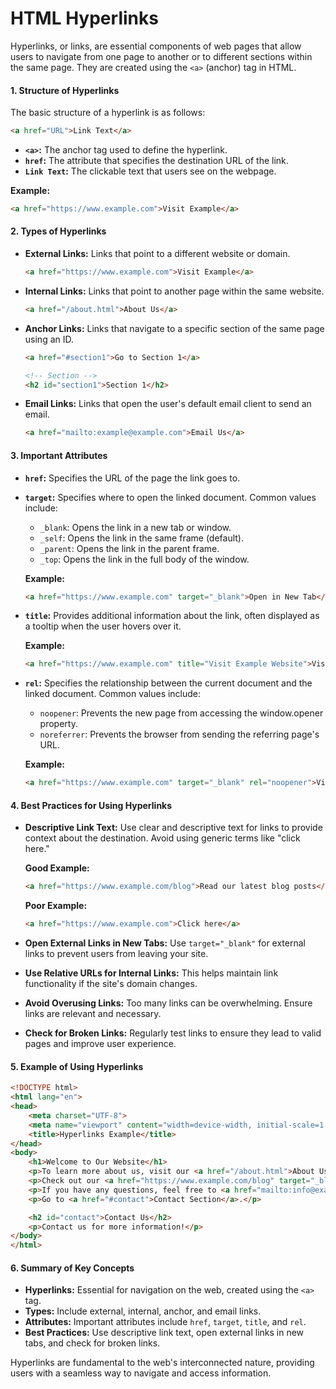 # HTML Hyperlinks

Hyperlinks, or links, are essential components of web pages that allow users to navigate from one page to another or to different sections within the same page. They are created using the `<a>` (anchor) tag in HTML.

#### 1. Structure of Hyperlinks

The basic structure of a hyperlink is as follows:

```html
<a href="URL">Link Text</a>
```

- **`<a>`:** The anchor tag used to define the hyperlink.
- **`href`:** The attribute that specifies the destination URL of the link.
- **`Link Text`:** The clickable text that users see on the webpage.

**Example:**
```html
<a href="https://www.example.com">Visit Example</a>
```

#### 2. Types of Hyperlinks

- **External Links:** Links that point to a different website or domain.
    ```html
    <a href="https://www.example.com">Visit Example</a>
    ```

- **Internal Links:** Links that point to another page within the same website.
    ```html
    <a href="/about.html">About Us</a>
    ```

- **Anchor Links:** Links that navigate to a specific section of the same page using an ID.
    ```html
    <a href="#section1">Go to Section 1</a>
    
    <!-- Section -->
    <h2 id="section1">Section 1</h2>
    ```

- **Email Links:** Links that open the user's default email client to send an email.
    ```html
    <a href="mailto:example@example.com">Email Us</a>
    ```

#### 3. Important Attributes

- **`href`:** Specifies the URL of the page the link goes to.
- **`target`:** Specifies where to open the linked document. Common values include:
    - `_blank`: Opens the link in a new tab or window.
    - `_self`: Opens the link in the same frame (default).
    - `_parent`: Opens the link in the parent frame.
    - `_top`: Opens the link in the full body of the window.

    **Example:**
    ```html
    <a href="https://www.example.com" target="_blank">Open in New Tab</a>
    ```

- **`title`:** Provides additional information about the link, often displayed as a tooltip when the user hovers over it.
  
    **Example:**
    ```html
    <a href="https://www.example.com" title="Visit Example Website">Visit Example</a>
    ```

- **`rel`:** Specifies the relationship between the current document and the linked document. Common values include:
    - `noopener`: Prevents the new page from accessing the window.opener property.
    - `noreferrer`: Prevents the browser from sending the referring page's URL.

    **Example:**
    ```html
    <a href="https://www.example.com" target="_blank" rel="noopener">Visit Example Safely</a>
    ```

#### 4. Best Practices for Using Hyperlinks

- **Descriptive Link Text:** Use clear and descriptive text for links to provide context about the destination. Avoid using generic terms like "click here."
  
    **Good Example:**
    ```html
    <a href="https://www.example.com/blog">Read our latest blog posts</a>
    ```

    **Poor Example:**
    ```html
    <a href="https://www.example.com">Click here</a>
    ```

- **Open External Links in New Tabs:** Use `target="_blank"` for external links to prevent users from leaving your site.
  
- **Use Relative URLs for Internal Links:** This helps maintain link functionality if the site's domain changes.
  
- **Avoid Overusing Links:** Too many links can be overwhelming. Ensure links are relevant and necessary.

- **Check for Broken Links:** Regularly test links to ensure they lead to valid pages and improve user experience.

#### 5. Example of Using Hyperlinks

```html
<!DOCTYPE html>
<html lang="en">
<head>
    <meta charset="UTF-8">
    <meta name="viewport" content="width=device-width, initial-scale=1.0">
    <title>Hyperlinks Example</title>
</head>
<body>
    <h1>Welcome to Our Website</h1>
    <p>To learn more about us, visit our <a href="/about.html">About Us</a> page.</p>
    <p>Check out our <a href="https://www.example.com/blog" target="_blank">latest blog posts</a>.</p>
    <p>If you have any questions, feel free to <a href="mailto:info@example.com">email us</a>.</p>
    <p>Go to <a href="#contact">Contact Section</a>.</p>

    <h2 id="contact">Contact Us</h2>
    <p>Contact us for more information!</p>
</body>
</html>
```

#### 6. Summary of Key Concepts

- **Hyperlinks:** Essential for navigation on the web, created using the `<a>` tag.
- **Types:** Include external, internal, anchor, and email links.
- **Attributes:** Important attributes include `href`, `target`, `title`, and `rel`.
- **Best Practices:** Use descriptive link text, open external links in new tabs, and check for broken links.

Hyperlinks are fundamental to the web's interconnected nature, providing users with a seamless way to navigate and access information.